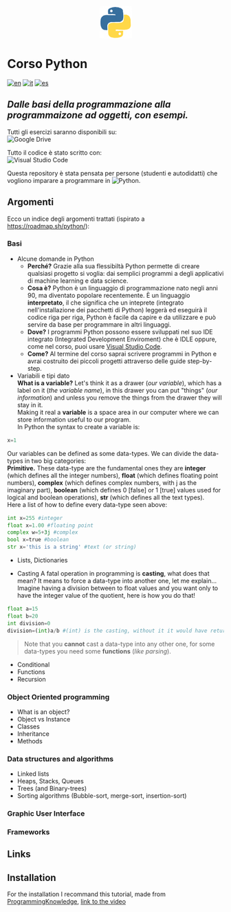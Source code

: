 <p align="center">
 <img src="assets/python.gif" alt="Python Logo" width="75" height="75">  
</p>

# Corso Python  
[![en](https://img.shields.io/badge/lang-en-red.svg)](https://github.com/crippaemanuele/python/blob/master/README.md)
[![it](https://img.shields.io/badge/lang-it-blue.svg)](https://github.com/crippaemanuele/python/blob/master/README.it.md)
[![es](https://img.shields.io/badge/lang-en-green.svg)](https://github.com/crippaemanuele/python/blob/master/README.es.md)

## _Dalle basi della programmazione alla programmaizone ad oggetti, con esempi._

Tutti gli esercizi saranno disponibili su:  
![Google Drive](https://img.shields.io/badge/Google%20Drive-4285F4?style=for-the-badge&logo=googledrive&logoColor=white)

Tutto il codice è stato scritto con:  
![Visual Studio Code](https://img.shields.io/badge/Visual%20Studio%20Code-0078d7.svg?style=for-the-badge&logo=visual-studio-code&logoColor=white)

Questa repository è stata pensata per persone (studenti e autodidatti) che vogliono imparare a programmare in ![Python](https://img.shields.io/badge/python-3670A0?style=for-the-badge&logo=python&logoColor=ffdd54).

## Argomenti

Ecco un indice degli argomenti trattati (ispirato a <https://roadmap.sh/python/>):

### Basi

- Alcune domande in Python
  - **Perché?** Grazie alla sua flessibiltà Python permette di creare qualsiasi progetto si voglia: dai semplici programmi a degli applicativi di machine learning e data science.
  - **Cosa è?** Python è un linguaggio di programmazione nato negli anni 90, ma diventato popolare recentemente. È un linguaggio **interpretato**, il che significa che un inteprete (integrato nell'installazione dei pacchetti di Python) leggerà ed eseguirà il codice riga per riga, Python è facile da capire e da utilizzare e può servire da base per programmare in altri linguaggi.
  - **Dove?** I programmi Python possono essere sviluppati nel suo IDE integrato (Integrated Development Enviroment) che è IDLE oppure, come nel corso, puoi usare [Visual Studio Code](https://code.visualstudio.com/).
  - **Come?** Al termine del corso saprai scrivere programmi in Python e avrai costruito dei piccoli progetti attraverso delle guide step-by-step.  
- Variabili e tipi dato  
 **What is a variable?** Let's think it as a drawer (_our variable_), which has a label on it (_the variable name_), in this drawer you can put "things" (_our information_) and unless you remove the things from the drawer they will stay in it.  
 Making it real a **variable** is a space area in our computer where we can store information useful to our program.  
 In Python the syntax to create a variable is:

 ```python
 x=1
 ```

 Our variables can be defined as some data-types. We can divide the data-types in two big categories:  
 **Primitive.** These data-type are the fundamental ones they are **integer** (which defines all the integer numbers), **float** (which defines floating point numbers), **complex** (which defines complex numbers, with j as the imaginary part), **boolean** (which defines 0 [false] or 1 [true] values used for logical and boolean operations), **str** (which defines all the text types).  
 Here a list of how to define every data-type seen above:  

 ```python
 int x=255 #integer
 float x=1.00 #floating point
 complex w=5+3j #complex
 bool x=true #boolean
 str x='this is a string' #text (or string)
 ```

- Lists, Dictionaries

- Casting
 A fatal operation in programming is **casting**, what does that mean? It means to force a data-type into another one, let me explain...
 Imagine having a division between to float values and you want only to have the integer value of the quotient, here is how you do that!

 ```python
 float a=15
 float b=20
 int division=0
 division=(int)a/b #(int) is the casting, without it it would have returned an error 
 ```  

> Note that you **cannot** cast a data-type into any other one, for some data-types you need some **functions** (_like parsing_).  

- Conditional
- Functions
- Recursion

### Object Oriented programming

- What is an object?
- Object vs Instance
- Classes
- Inheritance
- Methods

### Data structures and algorithms

- Linked lists
- Heaps, Stacks, Queues
- Trees (and Binary-trees)
- Sorting algorithms (Bubble-sort, merge-sort, insertion-sort)

### Graphic User Interface

### Frameworks

## Links

## Installation

For the installation I recommand this tutorial, made from [ProgrammingKnowledge](https://www.youtube.com/@ProgrammingKnowledge), [link to the video](https://www.youtube.com/watch?v=ZcP0Du4KFSU)
